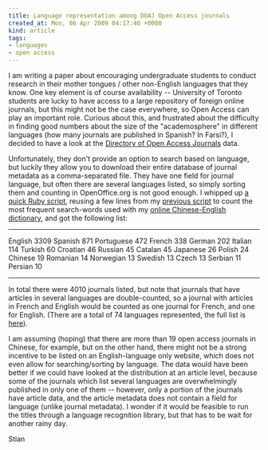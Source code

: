 ```yaml
---
title: Language representation among DOAJ Open Access journals
created_at: Mon, 06 Apr 2009 04:17:46 +0000
kind: article
tags:
- languages
- open access
---
```


I am writing a paper about encouraging undergraduate students to conduct
research in their mother tongues / other non-English languages that they
know. One key element is of course availability -- University of Toronto
students are lucky to have access to a large repository of foreign
online journals, but this might not be the case everywhere, so Open
Access can play an important role. Curious about this, and frustrated
about the difficulty in finding good numbers about the size of the
"academosphere" in different languages (how many journals are published
in Spanish? In Farsi?), I decided to have a look at the [Directory of
Open Access Journals](http://www.doaj.org) data.

Unfortunately, they don't provide an option to search based on language,
but luckily they allow you to download their entire database of journal
metadata as a comma-separated file. They have one field for journal
language, but often there are several languages listed, so simply
sorting them and counting in OpenOffice.org is not good enough. I
whipped up [a quick Ruby script](http://ruby.nopaste.dk/p865), reusing a
few lines from my [previous
script](http://reganmian.net/blog/2009/02/23/the-english-chinese-dictionary-revisited/)
to count the most frequent search-words used with my [online
Chinese-English
dictionary](http://reganmian.net/blog/2009/02/16/release-early-release-often-english-chinese-dictionary-based-on-wikipedia/),
and got the following list:

--- ---
English      3309
Spanish      871
Portuguese   472
French       338
German       202
Italian      114
Turkish      60
Croatian     46
Russian      45
Catalan      45
Japanese     26
Polish       24
Chinese      19
Romanian     14
Norwegian    13
Swedish      13
Czech        13
Serbian      11
Persian      10
--- ---

In total there were 4010 journals listed, but note that journals that
have articles in several languages are double-counted, so a journal with
articles in French and English would be counted as one journal for
French, and one for English. (There are a total of 74 languages
represented, the full list is
[here](http://spreadsheets.google.com/pub?key=pNo-fF8ishiDei_QlgTmOfg)).

I am assuming (hoping) that there are more than 19 open access journals
in Chinese, for example, but on the other hand, there might not be a
strong incentive to be listed on an English-language only website, which
does not even allow for searching/sorting by language. The data would
have been better if we could have looked at the distribution at an
article level, because some of the journals which list several languages
are overwhelmingly published in only one of them -- however, only a
portion of the journals have article data, and the article metadata does
not contain a field for language (unlike journal metadata). I wonder if
it would be feasible to run the titles through a language recognition
library, but that has to be wait for another rainy day.

Stian
